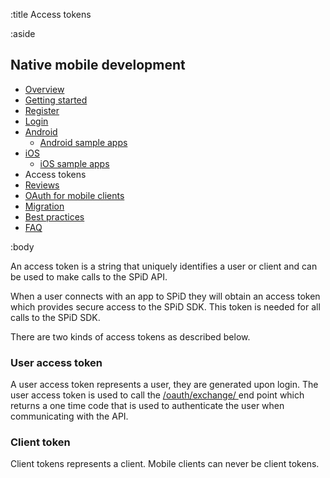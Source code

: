 :title Access tokens

:aside

## Native mobile development

- [Overview](/mobile/overview/)
- [Getting started](/mobile/mobile-development/)
- [Register](/mobile/register/)
- [Login](/mobile/login/)
- [Android](/sdks/android/)
    - [Android sample apps](/sdks/android/sample-apps/)
- [iOS](/sdks/ios/)
    - [iOS sample apps](/sdks/ios/sample-apps/)
- Access tokens
- [Reviews](/mobile/reviews/)
- [OAuth for mobile clients](/mobile/oauth-authentication-on-mobile-devices/)
- [Migration](/mobile/migration/)
- [Best practices](/mobile/best-practices/)
- [FAQ](/mobile/faq/)

:body

An access token is a string that uniquely identifies a user or client and can be used to make calls to the SPiD API.

When a user connects with an app to SPiD they will obtain an access token which provides secure access to the SPiD SDK. This token is needed for all calls to the SPiD SDK.

There are two kinds of access tokens as described below.

### User access token

A user access token represents a user, they are generated upon login. The user access token is used to call the [/oauth/exchange/ ](/oauth/exchange/) end point which returns a one time code that is used to authenticate the user when communicating with the API.

### Client token

Client tokens represents a client. Mobile clients can never be client tokens.